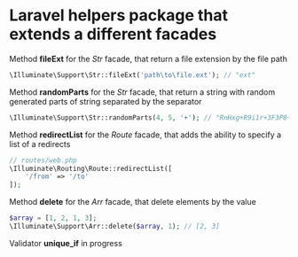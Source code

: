 # Laravel helpers package that extends a different facades

Method __fileExt__ for the *Str* facade, that return a file extension by the file path
```php
\Illuminate\Support\Str::fileExt('path\to\file.ext'); // "ext"
```

Method __randomParts__ for the *Str* facade, that return a string with random generated parts of string separated by the separator
```php
\Illuminate\Support\Str::randomParts(4, 5, '+'); // "RnHxg+R9i1r+3F3P8+HJ9FT"
```

Method __redirectList__ for the *Route* facade, that adds the ability to specify a list of a redirects

```php
// routes/web.php
\Illuminate\Routing\Route::redirectList([
    '/from' => '/to'
]);
```

Method __delete__ for the *Arr* facade, that delete elements by the value
```php
$array = [1, 2, 1, 3];
\Illuminate\Support\Arr::delete($array, 1); // [2, 3]
```

Validator __unique_if__ in progress
